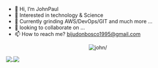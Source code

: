 - 👋 Hi, I’m JohnPaul
- 👀 Interested in technology & Science
- 🌱 Currently grinding AWS/DevOps/GIT and much more ...
- 💞️ looking to collaborate on ...
- 📫 How to reach me? bijudonbosco1995@gmail.com


<p align="center">
	<img src=https://github-readme-stats.vercel.app/api?username=john-s21&show_icons=true&locale=en&custom_title=GitHub+Status=(JOHN)&theme=gruvbox_light&include_all_commits=true&count_private=true bg_color=DEG,FFFFFF,979A9C,2AA9F1&text_color=000000&title_color=3D02CE&border_color=006BFB alt=john/>
</p>

<a href="https://github.com/john-s21/my-app">
  <img align="center" src="https://github-readme-stats.vercel.app/api/pin/?username=john-s21&repo=my-app" />
</a>
<a href="https://github.com/john-s21/Django-Web-App">
  <img align="center" src="https://github-readme-stats.vercel.app/api/pin/?username=john-s21&repo=Django-Web-App" />
</a>




<!---
john-s21/john-s21 is a ✨ special ✨ repository because its `README.md` (this file) appears on your GitHub profile.
You can click the Preview link to take a look at your changes.
--->
